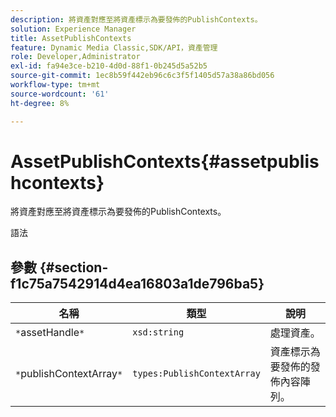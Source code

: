 ```yaml
---
description: 將資產對應至將資產標示為要發佈的PublishContexts。
solution: Experience Manager
title: AssetPublishContexts
feature: Dynamic Media Classic,SDK/API，資產管理
role: Developer,Administrator
exl-id: fa94e3ce-b210-4d0d-88f1-0b245d5a52b5
source-git-commit: 1ec8b59f442eb96c6c3f5f1405d57a38a86bd056
workflow-type: tm+mt
source-wordcount: '61'
ht-degree: 8%

---
```


# AssetPublishContexts{#assetpublishcontexts}

將資產對應至將資產標示為要發佈的PublishContexts。

語法

## 參數 {#section-f1c75a7542914d4ea16803a1de796ba5}

| 名稱 | 類型 | 說明 |
|---|---|---|
| `*`assetHandle`*` | `xsd:string` | 處理資產。 |
| `*`publishContextArray`*` | `types:PublishContextArray` | 資產標示為要發佈的發佈內容陣列。 |
